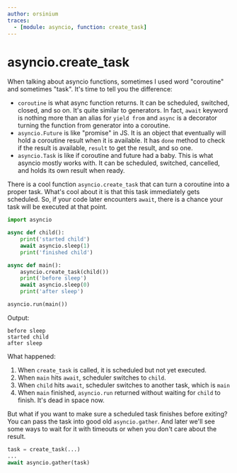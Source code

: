 ```yaml
---
author: orsinium
traces:
  - [module: asyncio, function: create_task]
---
```

# asyncio.create_task

When talking about asyncio functions, sometimes I used word "coroutine" and sometimes "task". It's time to tell you the difference:

+ `coroutine` is what async function returns. It can be scheduled, switched, closed, and so on. It's quite similar to generators. In fact, `await` keyword is nothing more than an alias for `yield from` and `async` is a decorator turning the function from generator into a coroutine.
+ `asyncio.Future` is like "promise" in JS. It is an object that eventually will hold a coroutine result when it is available. It has `done` method to check if the result is available, `result` to get the result, and so one.
+ `asyncio.Task` is like if coroutine and future had a baby. This is what asyncio mostly works with. It can be scheduled, switched, cancelled, and holds its own result when ready.

There is a cool function `asyncio.create_task` that can turn a coroutine into a proper task. What's cool about it is that this task immediately gets scheduled. So, if your code later encounters `await`, there is a chance your task will be executed at that point.

```python
import asyncio

async def child():
    print('started child')
    await asyncio.sleep(1)
    print('finished child')

async def main():
    asyncio.create_task(child())
    print('before sleep')
    await asyncio.sleep(0)
    print('after sleep')

asyncio.run(main())
```

Output:

```plain
before sleep
started child
after sleep
```

What happened:

1. When `create_task` is called, it is scheduled but not yet executed.
2. When `main` hits `await`, scheduler switches to `child`.
3. When `child` hits `await`, scheduler switches to another task, which is `main`
4. When `main` finished, `asyncio.run` returned without waiting for `child` to finish. It's dead in space now.

But what if you want to make sure a scheduled task finishes before exiting? You can pass the task into good old `asyncio.gather`. And later we'll see some ways to wait for it with timeouts or when you don't care about the result.

```python
task = create_task(...)
...
await asyncio.gather(task)
```
